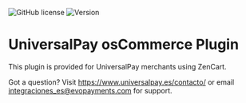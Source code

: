 ![GitHub license](https://img.shields.io/github/license/UniversalPay/ZenCart)
![Version](https://img.shields.io/badge/version-1.1.0-informational)

# UniversalPay osCommerce Plugin

This plugin is provided for UniversalPay merchants using ZenCart. 

Got a question? Visit https://www.universalpay.es/contacto/ or email integraciones_es@evopayments.com for support.


